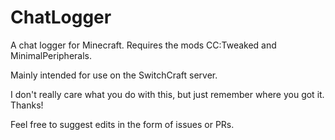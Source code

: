 # ChatLogger
A chat logger for Minecraft. Requires the mods CC:Tweaked and MinimalPeripherals.

Mainly intended for use on the SwitchCraft server.

I don't really care what you do with this, but just remember where you got it. Thanks!

Feel free to suggest edits in the form of issues or PRs.
